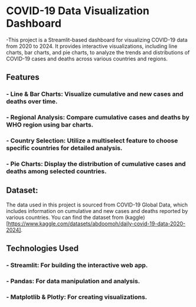 
# COVID-19 Data Visualization Dashboard
-This project is a Streamlit-based dashboard for visualizing COVID-19 data from 2020 to 2024. It provides interactive visualizations, including line charts, bar charts, and pie charts, to analyze the trends and distributions of COVID-19 cases and deaths across various countries and regions.

## Features
### - Line & Bar Charts: Visualize cumulative and new cases and deaths over time.
### - Regional Analysis: Compare cumulative cases and deaths by WHO region using bar charts.
### - Country Selection: Utilize a multiselect feature to choose specific countries for detailed analysis.
### - Pie Charts: Display the distribution of cumulative cases and deaths among selected countries.
## Dataset:
The data used in this project is sourced from COVID-19 Global Data, which includes information on cumulative and new cases and deaths reported by various countries.
You can find the dataset from (kaggle)[https://www.kaggle.com/datasets/abdoomoh/daily-covid-19-data-2020-2024].

## Technologies Used
### - Streamlit: For building the interactive web app.
### - Pandas: For data manipulation and analysis.
### - Matplotlib & Plotly: For creating visualizations.
